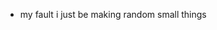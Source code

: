 - my fault i just be making random small things
<!---
christiancedillo/christiancedillo is a ✨ special ✨ repository because its `README.md` (this file) appears on your GitHub profile.
You can click the Preview link to take a look at your changes.
--->
